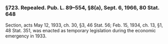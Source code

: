 ### §723. Repealed. Pub. L. 89–554, §8(a), Sept. 6, 1966, 80 Stat. 648 ###

Section, acts May 12, 1933, ch. 30, §3, 46 Stat. 56; Feb. 15, 1934, ch. 13, §1, 48 Stat. 351, was enacted as temporary legislation during the economic emergency in 1933.